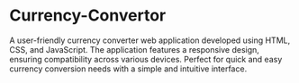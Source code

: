 # Currency-Convertor
 A user-friendly currency converter web application developed using HTML, CSS, and JavaScript. The application features a responsive design, ensuring compatibility across various devices. Perfect for quick and easy currency conversion needs with a simple and intuitive interface.
